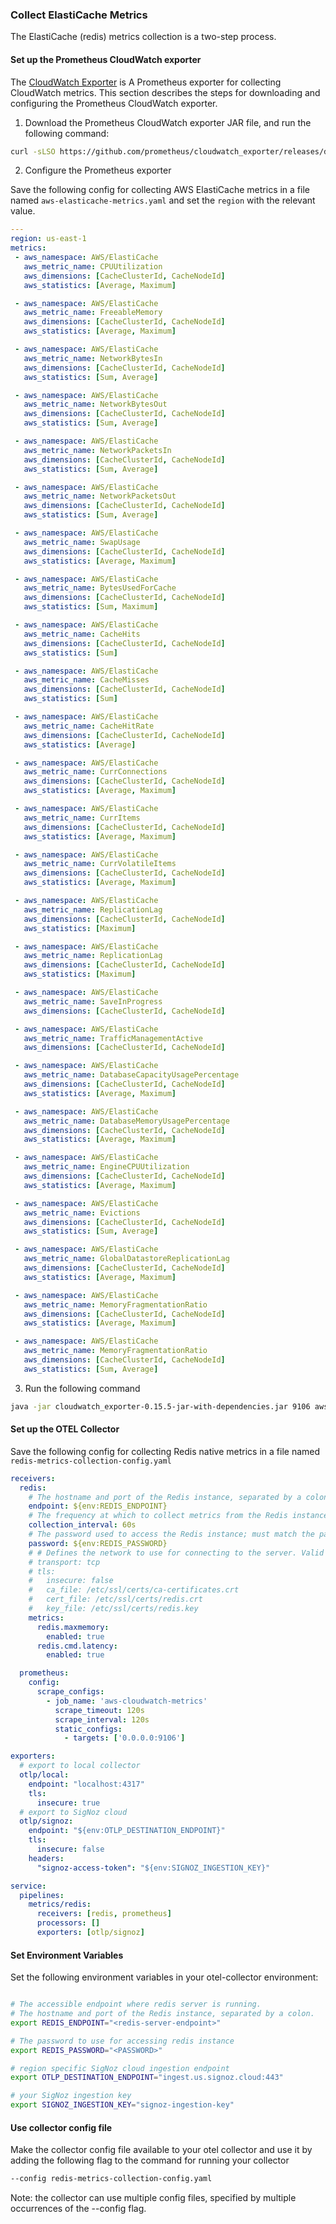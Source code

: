 ### Collect ElastiCache Metrics

The ElastiCache (redis) metrics collection is a two-step process.

#### Set up the Prometheus CloudWatch exporter

The [CloudWatch Exporter](https://github.com/prometheus/cloudwatch_exporter) is A Prometheus exporter for collecting CloudWatch metrics. This section describes the steps for downloading and configuring the Prometheus CloudWatch exporter.

1. Download the Prometheus CloudWatch exporter JAR file, and run the following command:

```sh
curl -sLSO https://github.com/prometheus/cloudwatch_exporter/releases/download/v0.15.5/cloudwatch_exporter-0.15.5-jar-with-dependencies.jar
```

2. Configure the Prometheus exporter

Save the following config for collecting AWS ElastiCache metrics in a file named `aws-elasticache-metrics.yaml` and set the `region` with the relevant value.

```yaml
---
region: us-east-1
metrics:
 - aws_namespace: AWS/ElastiCache
   aws_metric_name: CPUUtilization
   aws_dimensions: [CacheClusterId, CacheNodeId]
   aws_statistics: [Average, Maximum]

 - aws_namespace: AWS/ElastiCache
   aws_metric_name: FreeableMemory
   aws_dimensions: [CacheClusterId, CacheNodeId]
   aws_statistics: [Average, Maximum]

 - aws_namespace: AWS/ElastiCache
   aws_metric_name: NetworkBytesIn
   aws_dimensions: [CacheClusterId, CacheNodeId]
   aws_statistics: [Sum, Average]

 - aws_namespace: AWS/ElastiCache
   aws_metric_name: NetworkBytesOut
   aws_dimensions: [CacheClusterId, CacheNodeId]
   aws_statistics: [Sum, Average]

 - aws_namespace: AWS/ElastiCache
   aws_metric_name: NetworkPacketsIn
   aws_dimensions: [CacheClusterId, CacheNodeId]
   aws_statistics: [Sum, Average]

 - aws_namespace: AWS/ElastiCache
   aws_metric_name: NetworkPacketsOut
   aws_dimensions: [CacheClusterId, CacheNodeId]
   aws_statistics: [Sum, Average]

 - aws_namespace: AWS/ElastiCache
   aws_metric_name: SwapUsage
   aws_dimensions: [CacheClusterId, CacheNodeId]
   aws_statistics: [Average, Maximum]

 - aws_namespace: AWS/ElastiCache
   aws_metric_name: BytesUsedForCache
   aws_dimensions: [CacheClusterId, CacheNodeId]
   aws_statistics: [Sum, Maximum]

 - aws_namespace: AWS/ElastiCache
   aws_metric_name: CacheHits
   aws_dimensions: [CacheClusterId, CacheNodeId]
   aws_statistics: [Sum]

 - aws_namespace: AWS/ElastiCache
   aws_metric_name: CacheMisses
   aws_dimensions: [CacheClusterId, CacheNodeId]
   aws_statistics: [Sum]

 - aws_namespace: AWS/ElastiCache
   aws_metric_name: CacheHitRate
   aws_dimensions: [CacheClusterId, CacheNodeId]
   aws_statistics: [Average]

 - aws_namespace: AWS/ElastiCache
   aws_metric_name: CurrConnections
   aws_dimensions: [CacheClusterId, CacheNodeId]
   aws_statistics: [Average, Maximum]

 - aws_namespace: AWS/ElastiCache
   aws_metric_name: CurrItems
   aws_dimensions: [CacheClusterId, CacheNodeId]
   aws_statistics: [Average, Maximum]

 - aws_namespace: AWS/ElastiCache
   aws_metric_name: CurrVolatileItems
   aws_dimensions: [CacheClusterId, CacheNodeId]
   aws_statistics: [Average, Maximum]

 - aws_namespace: AWS/ElastiCache
   aws_metric_name: ReplicationLag
   aws_dimensions: [CacheClusterId, CacheNodeId]
   aws_statistics: [Maximum]

 - aws_namespace: AWS/ElastiCache
   aws_metric_name: ReplicationLag
   aws_dimensions: [CacheClusterId, CacheNodeId]
   aws_statistics: [Maximum]

 - aws_namespace: AWS/ElastiCache
   aws_metric_name: SaveInProgress
   aws_dimensions: [CacheClusterId, CacheNodeId]

 - aws_namespace: AWS/ElastiCache
   aws_metric_name: TrafficManagementActive
   aws_dimensions: [CacheClusterId, CacheNodeId]

 - aws_namespace: AWS/ElastiCache
   aws_metric_name: DatabaseCapacityUsagePercentage
   aws_dimensions: [CacheClusterId, CacheNodeId]
   aws_statistics: [Average, Maximum]

 - aws_namespace: AWS/ElastiCache
   aws_metric_name: DatabaseMemoryUsagePercentage
   aws_dimensions: [CacheClusterId, CacheNodeId]
   aws_statistics: [Average, Maximum]

 - aws_namespace: AWS/ElastiCache
   aws_metric_name: EngineCPUUtilization
   aws_dimensions: [CacheClusterId, CacheNodeId]
   aws_statistics: [Average, Maximum]

 - aws_namespace: AWS/ElastiCache
   aws_metric_name: Evictions
   aws_dimensions: [CacheClusterId, CacheNodeId]
   aws_statistics: [Sum, Average]

 - aws_namespace: AWS/ElastiCache
   aws_metric_name: GlobalDatastoreReplicationLag
   aws_dimensions: [CacheClusterId, CacheNodeId]
   aws_statistics: [Average, Maximum]

 - aws_namespace: AWS/ElastiCache
   aws_metric_name: MemoryFragmentationRatio
   aws_dimensions: [CacheClusterId, CacheNodeId]
   aws_statistics: [Average, Maximum]

 - aws_namespace: AWS/ElastiCache
   aws_metric_name: MemoryFragmentationRatio
   aws_dimensions: [CacheClusterId, CacheNodeId]
   aws_statistics: [Sum, Average]
```

3. Run the following command

```sh
java -jar cloudwatch_exporter-0.15.5-jar-with-dependencies.jar 9106 aws-elasticache-metrics.yaml
```

#### Set up the OTEL Collector

Save the following config for collecting Redis native metrics in a file named `redis-metrics-collection-config.yaml`

```yaml
receivers:
  redis:
    # The hostname and port of the Redis instance, separated by a colon.
    endpoint: ${env:REDIS_ENDPOINT}
    # The frequency at which to collect metrics from the Redis instance.
    collection_interval: 60s
    # The password used to access the Redis instance; must match the password specified in the requirepass server configuration option.
    password: ${env:REDIS_PASSWORD}
    # # Defines the network to use for connecting to the server. Valid Values are `tcp` or `Unix`
    # transport: tcp
    # tls:
    #   insecure: false
    #   ca_file: /etc/ssl/certs/ca-certificates.crt
    #   cert_file: /etc/ssl/certs/redis.crt
    #   key_file: /etc/ssl/certs/redis.key
    metrics:
      redis.maxmemory:
        enabled: true
      redis.cmd.latency:
        enabled: true

  prometheus:
    config:
      scrape_configs:
        - job_name: 'aws-cloudwatch-metrics'
          scrape_timeout: 120s
          scrape_interval: 120s
          static_configs:
            - targets: ['0.0.0.0:9106']

exporters:
  # export to local collector
  otlp/local:
    endpoint: "localhost:4317"
    tls:
      insecure: true
  # export to SigNoz cloud
  otlp/signoz:
    endpoint: "${env:OTLP_DESTINATION_ENDPOINT}"
    tls:
      insecure: false
    headers:
      "signoz-access-token": "${env:SIGNOZ_INGESTION_KEY}"

service:
  pipelines:
    metrics/redis:
      receivers: [redis, prometheus]
      processors: []
      exporters: [otlp/signoz]
```

#### Set Environment Variables

Set the following environment variables in your otel-collector environment:

```bash

# The accessible endpoint where redis server is running.
# The hostname and port of the Redis instance, separated by a colon.
export REDIS_ENDPOINT="<redis-server-endpoint>"

# The password to use for accessing redis instance
export REDIS_PASSWORD="<PASSWORD>"

# region specific SigNoz cloud ingestion endpoint
export OTLP_DESTINATION_ENDPOINT="ingest.us.signoz.cloud:443"

# your SigNoz ingestion key
export SIGNOZ_INGESTION_KEY="signoz-ingestion-key"

```

#### Use collector config file

Make the collector config file available to your otel collector and use it by adding the following flag to the command for running your collector  
```bash
--config redis-metrics-collection-config.yaml
```  
Note: the collector can use multiple config files, specified by multiple occurrences of the --config flag.
